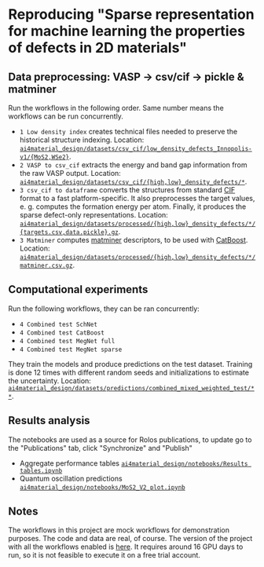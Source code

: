 # Reproducing "Sparse representation for machine learning the properties of defects in 2D materials"
## Data preprocessing: VASP -> csv/cif -> pickle & matminer
Run the workflows in the following order. Same number means the workflows can be run concurrently.
* `1 Low density index` creates technical files needed to preserve the historical structure indexing. Location: [`ai4material_design/datasets/csv_cif/low_density_defects_Innopolis-v1/{MoS2,WSe2}`](../datasets/csv_cif/low_density_defects_Innopolis-v1).
* `2 VASP to csv_cif` extracts the energy and band gap information from the raw VASP output. Location: [`ai4material_design/datasets/csv_cif/{high,low}_density_defects/*`](../datasets/csv_cif).
* `3 csv_cif to dataframe` converts the structures from standard [CIF](https://www.iucr.org/resources/cif) format to a fast platform-specific. It also preprocesses the target values, e. g. computes the formation energy per atom. Finally, it produces the sparse defect-only representations. Location: [`ai4material_design/datasets/processed/{high,low}_density_defects/*/{targets.csv,data.pickle}.gz`](../datasets/processed).
* `3 Matminer` computes [matminer](https://github.com/hackingmaterials/matminer) descriptors, to be used with [CatBoost](https://catboost.ai/). Location: [`ai4material_design/datasets/processed/{high,low}_density_defects/*/matminer.csv.gz`](../datasets/processed).
## Computational experiments
Run the following workflows, they can be ran concurrently:
* `4 Combined test SchNet`
* `4 Combined test CatBoost`
* `4 Combined test MegNet full`
* `4 Combined test MegNet sparse`

They train the models and produce predictions on the test dataset. Training is done 12 times with different random seeds and initializations to estimate the uncertainty. Location: [`ai4material_design/datasets/predictions/combined_mixed_weighted_test/**`](../datasets/predictions/combined_mixed_weighted_test).
## Results analysis
The notebooks are used as a source for Rolos publications, to update go to the "Publications" tab, click "Synchronize" and "Publish"
* Aggregate performance tables [`ai4material_design/notebooks/Results tables.ipynb`](../notebooks/Results%20tables.ipynb)
* Quantum oscillation predictions [`ai4material_design/notebooks/MoS2_V2_plot.ipynb`](../notebooks/MoS2_V2_plot.ipynb)
## Notes
The workflows in this project are mock workflows for demonstration purposes. The code and data are real, of course. The version of the project with all the workflows enabled is [here](https://my.rolos.com/public/project/79a29e5d84da4e5680ed6d8c9f933748). It requires around 16 GPU days to run, so it is not feasible to execute it on a free trial account.